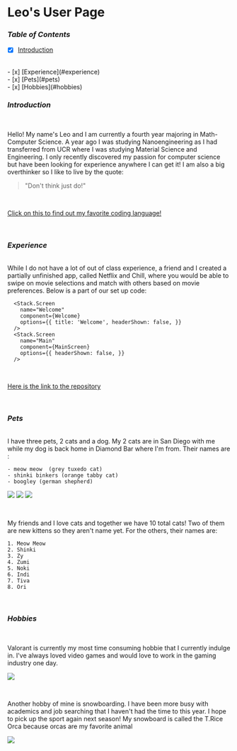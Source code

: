 # Leo's User Page

### ***Table of Contents***

- [x] [Introduction](#Introduction)
<br/>
- [x] [Experience](#experience)
<br/>
- [x] [Pets](#pets)
<br/>
- [x] [Hobbies](#hobbies)


<br/>

###  ***Introduction***
<br/>

Hello! My name's Leo and I am currently a fourth year majoring in Math-Computer Science. A year ago I was studying Nanoengineering as I had transferred from UCR where I was studying Material Science and Engineering. I only recently discovered my passion for computer science but have been looking for experience anywhere I can get it! I am also a big overthinker so I like to live by the quote:

> "Don't think just do!"

<br/>

[Click on this to find out my favorite coding language!](README.md)

<br/>

### ***Experience***
<br/>  
While I do not have a lot of out of class experience, a friend and I created a partially unfinished app, called Netflix and Chill, where you would be able to swipe on movie selections and match with others based on movie preferences. Below is a part of our set up code:

```
  <Stack.Screen
    name="Welcome"
    component={Welcome}
    options={{ title: 'Welcome', headerShown: false, }}
  />
  <Stack.Screen
    name="Main"
    component={MainScreen}
    options={{ headerShown: false, }}
  />
```
<br/>

[Here is the link to the repository](https://github.com/niaignacio/nileo)

<br/>

### ***Pets***
<br/>
I have three pets, 2 cats and a dog. My 2 cats are in San Diego with me while my dog is back home in Diamond Bar where I'm from. Their names are :

    - meow meow  (grey tuxedo cat)
    - shinki binkers (orange tabby cat)
    - boogley (german shepherd)

![](meowmeow.jpg)
![](shinki.jpg)
![](boogley.jpg)

<br/>

My friends and I love cats and together we have 10 total cats! Two of them are new kittens so they aren't name yet. For the others, their names are:

    1. Meow Meow
    2. Shinki
    3. Zy
    4. Zumi
    5. Noki
    6. Indi 
    7. Tiva
    8. Ori


<br/>

### ***Hobbies***
<br/>

Valorant is currently my most time consuming hobbie that I currently indulge in. I've always loved video games and would love to work in the gaming industry one day.

![](valpic.jpg)

<br/>

Another hobby of mine is snowboarding. I have been more busy with academics and job searching that I haven't had the time to this year. I hope to pick up the sport again next season! My snowboard is called the T.Rice Orca because orcas are my favorite animal

![](orca.png)




